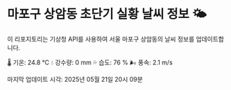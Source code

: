 
# 마포구 상암동 초단기 실황 날씨 정보 🌤️

이 리포지토리는 기상청 API를 사용하여 서울 마포구 상암동의 날씨 정보를 업데이트합니다. 

🌡️ 기온: 24.8 ℃
💧 강수량: 0 mm
💦 습도: 76 %
🌬️ 풍속: 2.1 m/s

마지막 업데이트 시각: 2025년 05월 21일 20시 09분    
